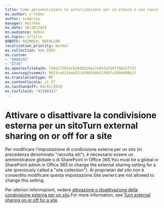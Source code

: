 ```yaml
---
title: Come personalizzare le autorizzazioni per un elenco o una raccolta di SharePoint
ms.author: v-todmc
author: todmccoy
manager: mnirkhe
ms.date: 10/28/2019
ms.audience: Admin
ms.topic: article
ROBOTS: NOINDEX, NOFOLLOW
localization_priority: Normal
ms.collection: Adm_O365
ms.custom:
- "9000191"
- "2734"
ms.openlocfilehash: 738e17393af628d5b19aa7e047a736f78615ff57
ms.sourcegitcommit: 9923ce61344e22c4490549b12f65fa2896490b1f
ms.translationtype: MT
ms.contentlocale: it-IT
ms.lasthandoff: 04/01/2020
ms.locfileid: "43100331"
---
```

# <a name="turn-external-sharing-on-or-off-for-a-site"></a><span data-ttu-id="f4cbe-102">Attivare o disattivare la condivisione esterna per un sito</span><span class="sxs-lookup"><span data-stu-id="f4cbe-102">Turn external sharing on or off for a site</span></span>

<span data-ttu-id="f4cbe-103">Per modificare l'impostazione di condivisione esterna per un sito (in precedenza denominato "raccolta siti"), è necessario essere un amministratore globale o di SharePoint in Office 365.</span><span class="sxs-lookup"><span data-stu-id="f4cbe-103">You must be a global or SharePoint admin in Office 365 to change the external sharing setting for a site (previously called a "site collection").</span></span> <span data-ttu-id="f4cbe-104">Ai proprietari del sito non è consentito modificare questa impostazione.</span><span class="sxs-lookup"><span data-stu-id="f4cbe-104">Site owners are not allowed to change this setting.</span></span> 

<span data-ttu-id="f4cbe-105">Per ulteriori informazioni, vedere [attivazione o disattivazione della condivisione esterna per un sito](https://docs.microsoft.com/sharepoint/change-external-sharing-site).</span><span class="sxs-lookup"><span data-stu-id="f4cbe-105">For more information, see [Turn external sharing on or off for a site](https://docs.microsoft.com/sharepoint/change-external-sharing-site).</span></span>
